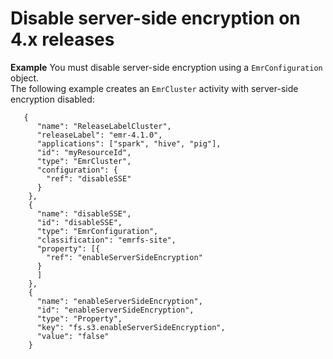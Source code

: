 # Disable server\-side encryption on 4\.x releases<a name="emrcluster-example2-disable-encryption"></a>

**Example**  <a name="example4"></a>
You must disable server\-side encryption using a `EmrConfiguration` object\.  
The following example creates an `EmrCluster` activity with server\-side encryption disabled:  

```
   {
      "name": "ReleaseLabelCluster",
      "releaseLabel": "emr-4.1.0",
      "applications": ["spark", "hive", "pig"],
      "id": "myResourceId",
      "type": "EmrCluster",
      "configuration": {
        "ref": "disableSSE"
      }
    },
    {
      "name": "disableSSE",
      "id": "disableSSE",
      "type": "EmrConfiguration",
      "classification": "emrfs-site",
      "property": [{
        "ref": "enableServerSideEncryption"
      }
      ]
    },
    {
      "name": "enableServerSideEncryption",
      "id": "enableServerSideEncryption",
      "type": "Property",
      "key": "fs.s3.enableServerSideEncryption",
      "value": "false"
    }
```